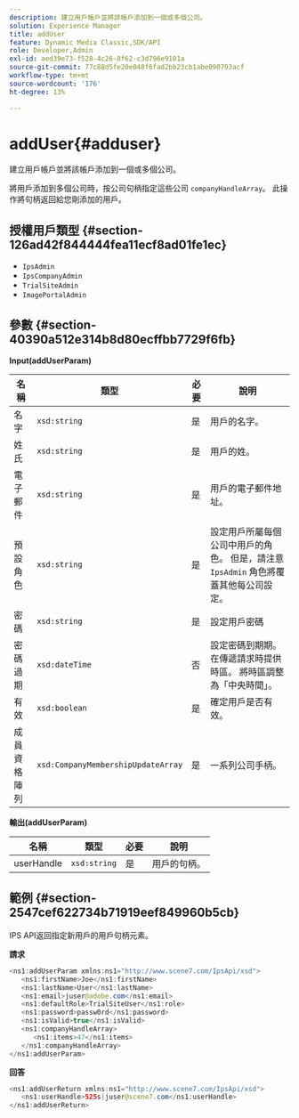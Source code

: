 ```yaml
---
description: 建立用戶帳戶並將該帳戶添加到一個或多個公司。
solution: Experience Manager
title: addUser
feature: Dynamic Media Classic,SDK/API
role: Developer,Admin
exl-id: aed39e73-f528-4c26-8f62-c3d796e9101a
source-git-commit: 77c88d5fe20e048f6fad2bb23cb1abe090793acf
workflow-type: tm+mt
source-wordcount: '176'
ht-degree: 13%

---
```


# addUser{#adduser}

建立用戶帳戶並將該帳戶添加到一個或多個公司。

將用戶添加到多個公司時，按公司句柄指定這些公司 `companyHandleArray`。 此操作將句柄返回給您剛添加的用戶。

## 授權用戶類型 {#section-126ad42f844444fea11ecf8ad01fe1ec}

* `IpsAdmin`
* `IpsCompanyAdmin`
* `TrialSiteAdmin`
* `ImagePortalAdmin`

## 參數 {#section-40390a512e314b8d80ecffbb7729f6fb}

**Input(addUserParam)**

| 名稱 | 類型 | 必要 | 說明 |
|---|---|---|---|
| 名字 | `xsd:string` | 是 | 用戶的名字。 |
| 姓氏 | `xsd:string` | 是 | 用戶的姓。 |
| 電子郵件 | `xsd:string` | 是 | 用戶的電子郵件地址。 |
| 預設角色 | `xsd:string` | 是 | 設定用戶所屬每個公司中用戶的角色。 但是，請注意 `IpsAdmin` 角色將覆蓋其他每公司設定。 |
| 密碼 | `xsd:string` | 是 | 設定用戶密碼 |
| 密碼過期 | `xsd:dateTime` | 否 | 設定密碼到期期。 在傳遞請求時提供時區。 將時區調整為「中央時間」。 |
| 有效 | `xsd:boolean` | 是 | 確定用戶是否有效。 |
| 成員資格陣列 | `xsd:CompanyMembershipUpdateArray` | 是 | 一系列公司手柄。 |

**輸出(addUserParam)**

| 名稱 | 類型 | 必要 | 說明 |
|---|---|---|---|
| userHandle | `xsd:string` | 是 | 用戶的句柄。 |

## 範例 {#section-2547cef622734b71919eef849960b5cb}

IPS API返回指定新用戶的用戶句柄元素。

**請求**

```java
<ns1:addUserParam xmlns:ns1="http://www.scene7.com/IpsApi/xsd">
   <ns1:firstName>Joe</ns1:firstName>
   <ns1:lastName>User</ns1:lastName>
   <ns1:email>juser@adobe.com</ns1:email>
   <ns1:defaultRole>TrialSiteUser</ns1:role>
   <ns1:password>passw0rd</ns1:password>
   <ns1:isValid>true</ns1:isValid>
   <ns1:companyHandleArray>
      <ns1:items>47</ns1:items>
   </ns1:companyHandleArray>
</ns1:addUserParam>
```

**回答**

```java
<ns1:addUserReturn xmlns:ns1="http://www.scene7.com/IpsApi/xsd">
   <ns1:userHandle>525s|juser@scene7.com</ns1:userHandle>
</ns1:addUserReturn>
```
